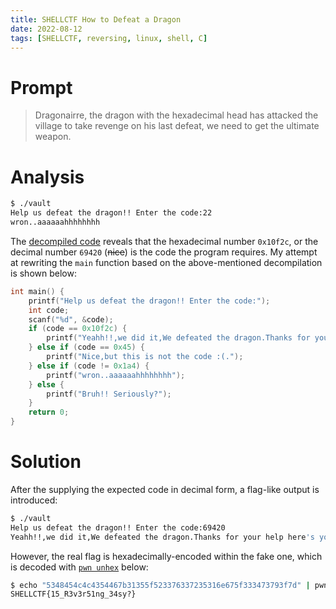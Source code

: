 ```yaml
---
title: SHELLCTF How to Defeat a Dragon
date: 2022-08-12
tags: [SHELLCTF, reversing, linux, shell, C]
---
```

# Prompt
> Dragonairre, the dragon with the hexadecimal head has attacked the village to take revenge on his last defeat, we need to get the ultimate weapon.

# Analysis

```sh
$ ./vault
Help us defeat the dragon!! Enter the code:22
wron..aaaaaahhhhhhhh
```

The [decompiled code](https://dogbolt.org/?id=da50a275-02c2-4d2f-8714-982e5de0747b) reveals that the hexadecimal number `0x10f2c`, or the decimal number `69420` (~~nice~~) is the code the program requires. My attempt at rewriting the `main` function based on the above-mentioned decompilation is shown below:

```c
int main() {
	printf("Help us defeat the dragon!! Enter the code:");
	int code;
	scanf("%d", &code);
	if (code == 0x10f2c) {
		printf("Yeahh!!,we did it,We defeated the dragon.Thanks for your help here's your reward : %s", flag);
	} else if (code == 0x45) {
		printf("Nice,but this is not the code :(.");
	} else if (code != 0x1a4) {
		printf("wron..aaaaaahhhhhhhh");
	} else {
		printf("Bruh!! Seriously?");
	}
	return 0;
}
```

# Solution
After the supplying the expected code in decimal form, a flag-like output is introduced:

```sh
$ ./vault
Help us defeat the dragon!! Enter the code:69420
Yeahh!!,we did it,We defeated the dragon.Thanks for your help here's your reward : SHELLCTF{5348454c4c4354467b31355f523376337235316e675f333473793f7d}
```

However, the real flag is hexadecimally-encoded within the fake one, which is decoded with [`pwn unhex`](https://docs.pwntools.com/en/latest/commandline.html#pwn-unhex) below:

```sh
$ echo "5348454c4c4354467b31355f523376337235316e675f333473793f7d" | pwn unhex
SHELLCTF{15_R3v3r51ng_34sy?}
```